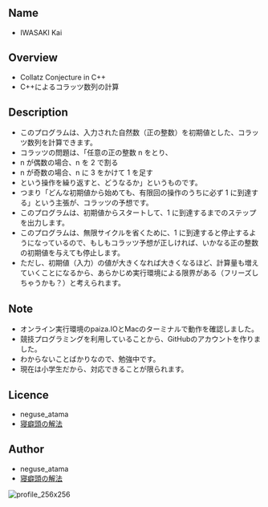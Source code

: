## Name
* IWASAKI Kai

## Overview
* Collatz Conjecture in C++
* C++によるコラッツ数列の計算

## Description
* このプログラムは、入力された自然数（正の整数）を初期値とした、コラッツ数列を計算できます。
* コラッツの問題は、「任意の正の整数 n をとり、
* n が偶数の場合、n を 2 で割る
* n が奇数の場合、n に 3 をかけて 1 を足す
* という操作を繰り返すと、どうなるか」というものです。
* つまり「どんな初期値から始めても、有限回の操作のうちに必ず 1 に到達する」という主張が、コラッツの予想です。
* このプログラムは、初期値からスタートして、1 に到達するまでのステップを出力します。
* このプログラムは、無限サイクルを省くために、1 に到達すると停止するようになっているので、もしもコラッツ予想が正しければ、いかなる正の整数の初期値を与えても停止します。
* ただし、初期値（入力）の値が大きくなれば大きくなるほど、計算量も増えていくことになるから、あらかじめ実行環境による限界がある（フリーズしちゃうかも？）と考えられます。

## Note
* オンライン実行環境のpaiza.IOとMacのターミナルで動作を確認しました。
* 競技プログラミングを利用していることから、GitHubのアカウントを作りました。
* わからないことばかりなので、勉強中です。
* 現在は小学生だから、対応できることが限られます。

## Licence
* neguse_atama
* [寝癖頭の解法](https://neguse-atama.hatenablog.com)

## Author
* neguse_atama
* [寝癖頭の解法](https://neguse-atama.hatenablog.com)

![profile_256x256](https://user-images.githubusercontent.com/62793333/79065145-f3a2a180-7ce8-11ea-9b33-0973ec940251.png)

